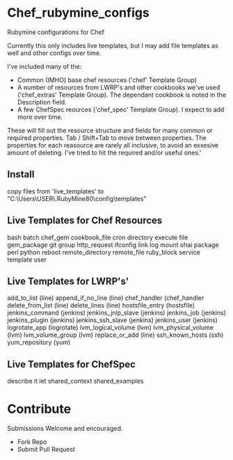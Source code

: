 # Chef_rubymine_configs
Rubymine configurations for Chef

Currently this only includes live templates, but I may add file templates as well and other configs over time.

I've included many of the:
- Common (IMHO) base chef resources ('chef' Template Group)
- A number of resources from LWRP's and other cookbooks we've used ('chef_extras' Template Group).  The dependant cookbook is noted in the Description field.
- A few ChefSpec reources ('chef_spec' Template Group).  I expect to add more over time.

These will fill out the resource structure and fields for many common or required properties.
Tab / Shift+Tab to move between properties.  The properties for each reasource are rarely all inclusive, to avoid an exxesive amount of deleting.  I've tried to hit the required and/or useful ones.'

## Install
copy files from 'live_templates' to "C:\Users\USER\\.RubyMine80\config\templates"

## Live Templates for Chef Resources
bash
batch
chef_gem
cookbook_file
cron
directory
execute
file
gem_package
git
group
http_request
ifconfig
link
log
mount
ohai
package
perl
python
reboot
remote_directory
remote_file
ruby_block
service
template
user

## Live Templates for LWRP's'
add_to_list  (line)
append_if_no_line (line)
chef_handler (chef_handler
delete_from_list (line)
delete_lines (line)
hostsfile_entry (hostsfile)
jenkins_command (jenkins)
jenkins_jnlp_slave (jenkins)
jenkins_job (jenkins)
jenkins_plugin (jenkins)
jenkins_ssh_slave (jenkins)
jenkins_user (jenkins)
logrotate_app (logrotate)
lvm_logical_volume (lvm)
lvm_physical_volume (lvm)
lvm_volume_group (lvm)
replace_or_add (line)
ssh_known_hosts (ssh)
yum_repository (yum)

## Live Templates for ChefSpec
describe
it
let
shared_context
shared_examples

# Contribute
Submissions Welcome and encouraged.

- Fork Repo
- Submit Pull Request